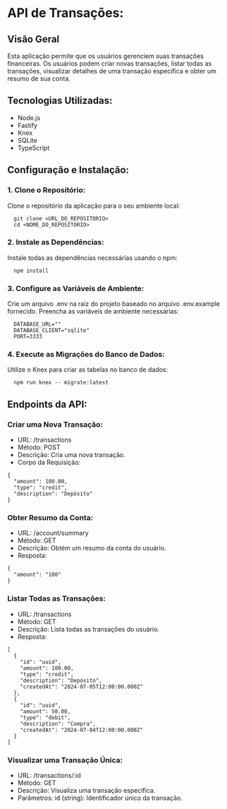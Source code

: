 # API de Transações:

## Visão Geral
Esta aplicação permite que os usuários gerenciem suas transações financeiras. Os usuários podem criar novas transações, listar todas as transações, visualizar detalhes de uma transação específica e obter um resumo de sua conta.

## Tecnologias Utilizadas:
- Node.js
- Fastify
- Knex
- SQLite
- TypeScript

## Configuração e Instalação:

### 1. Clone o Reposítório:
Clone o repositório da aplicação para o seu ambiente local:

```
  git clone <URL_DO_REPOSITORIO>
  cd <NOME_DO_REPOSITORIO>
```

### 2. Instale as Dependências:
Instale todas as dependências necessárias usando o npm:

```
  npm install
```

### 3. Configure as Variáveis de Ambiente:
Crie um arquivo .env na raiz do projeto baseado no arquivo .env.example fornecido. Preencha as variáveis de ambiente necessárias:

```
  DATABASE_URL=""
  DATABASE_CLIENT="sqlite"
  PORT=3333
```

### 4. Execute as Migrações do Banco de Dados:
Utilize o Knex para criar as tabelas no banco de dados:

```
  npm run knex -- migrate:latest
```

## Endpoints da API:

### Criar uma Nova Transação:
- URL: /transactions
- Método: POST
- Descrição: Cria uma nova transação.
- Corpo da Requisição:
```
{
  "amount": 100.00,
  "type": "credit",
  "description": "Depósito"
}
```
### Obter Resumo da Conta:
- URL: /account/summary
- Método: GET
- Descrição: Obtém um resumo da conta do usuário.
- Resposta:
```
{
  "amount": "100"
}
```
### Listar Todas as Transações:
- URL: /transactions
- Método: GET
- Descrição: Lista todas as transações do usuário.
- Resposta:
```
[
  {
    "id": "uuid",
    "amount": 100.00,
    "type": "credit",
    "description": "Depósito",
    "createdAt": "2024-07-05T12:00:00.000Z"
  },
  {
    "id": "uuid",
    "amount": 50.00,
    "type": "debit",
    "description": "Compra",
    "createdAt": "2024-07-04T12:00:00.000Z"
  }
]
```
### Visualizar uma Transação Única:
- URL: /transactions/:id
- Método: GET
- Descrição: Visualiza uma transação específica.
- Parâmetros: id (string): Identificador único da transação.
